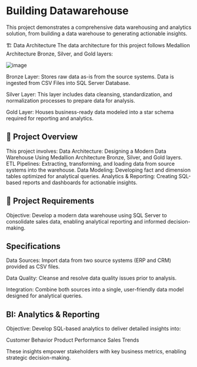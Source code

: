 # Building Datawarehouse

This project demonstrates a comprehensive data warehousing and analytics solution, from building a data warehouse to generating actionable insights. 

🏗️ Data Architecture
The data architecture for this project follows Medallion Architecture Bronze, Silver, and Gold layers:

![image](https://github.com/user-attachments/assets/ee3c8527-ae4b-4f40-bdf3-b5a3a2ba8e49)

Bronze Layer: Stores raw data as-is from the source systems. Data is ingested from CSV Files into SQL Server Database.

Silver Layer: This layer includes data cleansing, standardization, and normalization processes to prepare data for analysis.

Gold Layer: Houses business-ready data modeled into a star schema required for reporting and analytics.

## 📖 Project Overview

This project involves:
Data Architecture: Designing a Modern Data Warehouse Using Medallion Architecture Bronze, Silver, and Gold layers.
ETL Pipelines: Extracting, transforming, and loading data from source systems into the warehouse.
Data Modeling: Developing fact and dimension tables optimized for analytical queries.
Analytics & Reporting: Creating SQL-based reports and dashboards for actionable insights.

## 🚀 Project Requirements

Objective: Develop a modern data warehouse using SQL Server to consolidate sales data, enabling analytical reporting and informed decision-making.

## Specifications

Data Sources: Import data from two source systems (ERP and CRM) provided as CSV files.

Data Quality: Cleanse and resolve data quality issues prior to analysis.

Integration: Combine both sources into a single, user-friendly data model designed for analytical queries.


## BI: Analytics & Reporting

Objective: Develop SQL-based analytics to deliver detailed insights into:

Customer Behavior
Product Performance
Sales Trends

These insights empower stakeholders with key business metrics, enabling strategic decision-making.
